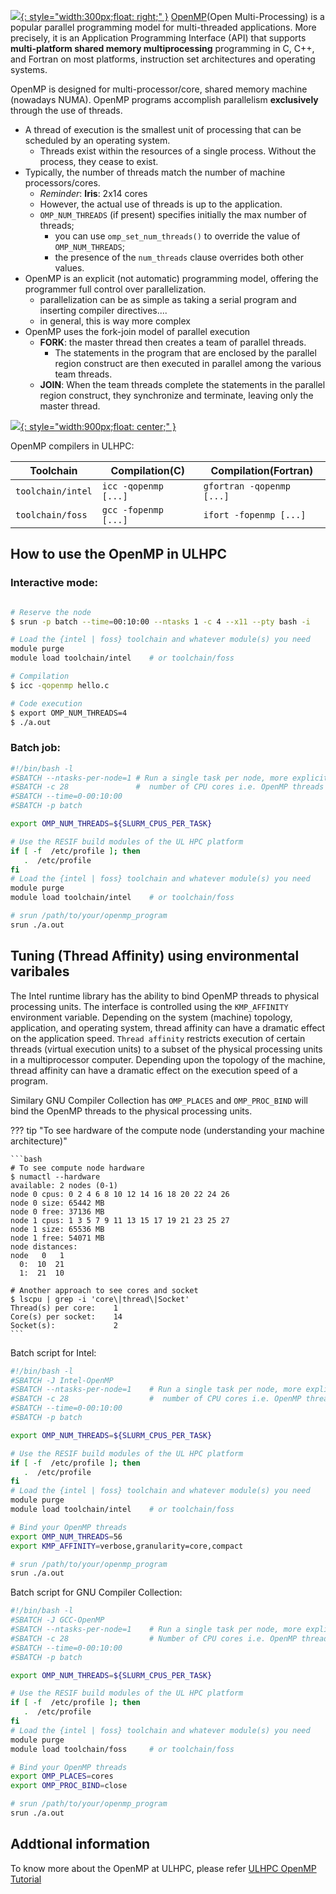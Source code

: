 [![](https://www.openmp.org/wp-content/uploads/openmp-enabling-hpc-since-1997.png){: style="width:300px;float: right;" }](https://www.openmp.org/)
[OpenMP](https://www.openmp.org/)(Open Multi-Processing) is a popular parallel
programming model for multi-threaded applications. More precisely, it is an
Application Programming Interface (API) that supports **multi-platform shared
memory multiprocessing** programming in C, C++, and Fortran on most platforms,
instruction set architectures and operating systems.

OpenMP is designed for multi-processor/core, shared memory machine (nowadays NUMA).
OpenMP programs accomplish parallelism **exclusively** through the use of threads.

* A thread of execution is the smallest unit of processing that can be scheduled by an operating system.
    - Threads exist within the resources of a single process. Without the process, they cease to exist.
* Typically, the number of threads match the number of machine processors/cores.
    - _Reminder_: **Iris**: 2x14 cores
    - However, the actual use of threads is up to the application.
    - `OMP_NUM_THREADS` (if present) specifies initially the max number of threads;
        - you can use `omp_set_num_threads()` to override the value of `OMP_NUM_THREADS`;
        - the presence of the `num_threads` clause overrides both other values.
* OpenMP is an explicit (not automatic) programming model, offering the
  programmer full control over parallelization.  
    - parallelization can be as simple as taking a serial program and inserting compiler directives....
    - in general, this is way more complex
* OpenMP uses the fork-join model of parallel execution
    - **FORK**: the master thread then creates a team of parallel threads.
        - The statements in the program that are enclosed by the parallel region
          construct are then executed in parallel among the various team threads.
    - **JOIN**: When the team threads complete the statements in the parallel region construct,
      they synchronize and terminate, leaving only the master thread.

[![](https://upload.wikimedia.org/wikipedia/commons/f/f1/Fork_join.svg){: style="width:900px;float: center;" }](url)



OpenMP compilers in ULHPC:

|Toolchain|Compilation(C)|Compilation(Fortran)|
| - | - | - |
|`toolchain/intel`|`icc -qopenmp [...]`|`gfortran -qopenmp [...]`|
|`toolchain/foss`|`gcc -fopenmp [...]`|`ifort -fopenmp [...]`|

## How to use the OpenMP in ULHPC
### Interactive mode:
```bash

# Reserve the node
$ srun -p batch --time=00:10:00 --ntasks 1 -c 4 --x11 --pty bash -i

# Load the {intel | foss} toolchain and whatever module(s) you need
module purge
module load toolchain/intel    # or toolchain/foss

# Compilation
$ icc -qopenmp hello.c

# Code execution
$ export OMP_NUM_THREADS=4
$ ./a.out
```

### Batch job:
```bash
#!/bin/bash -l
#SBATCH --ntasks-per-node=1 # Run a single task per node, more explicit than '-n 1'
#SBATCH -c 28               #  number of CPU cores i.e. OpenMP threads per task
#SBATCH --time=0-00:10:00
#SBATCH -p batch

export OMP_NUM_THREADS=${SLURM_CPUS_PER_TASK}

# Use the RESIF build modules of the UL HPC platform
if [ -f  /etc/profile ]; then
   .  /etc/profile
fi
# Load the {intel | foss} toolchain and whatever module(s) you need
module purge
module load toolchain/intel    # or toolchain/foss

# srun /path/to/your/openmp_program
srun ./a.out
```

## Tuning (Thread Affinity) using environmental varibales

The Intel runtime library has the ability to bind OpenMP threads to physical processing units.
The interface is controlled using the `KMP_AFFINITY`
environment variable. Depending on the system (machine) topology, application, and operating system, thread affinity can have a dramatic effect on the application speed.
`Thread affinity`
restricts execution of certain threads (virtual execution units) to a subset of the physical processing units in a multiprocessor computer. Depending upon the topology of the machine, thread affinity can have a dramatic effect on the execution speed of a program.

Similary GNU Compiler Collection has `OMP_PLACES` and `OMP_PROC_BIND` will bind the OpenMP threads to the physical processing units. 


??? tip "To see hardware of the compute node (understanding your machine architecture)"

    ```bash
    # To see compute node hardware
    $ numactl --hardware
    available: 2 nodes (0-1)
    node 0 cpus: 0 2 4 6 8 10 12 14 16 18 20 22 24 26
    node 0 size: 65442 MB
    node 0 free: 37136 MB
    node 1 cpus: 1 3 5 7 9 11 13 15 17 19 21 23 25 27
    node 1 size: 65536 MB
    node 1 free: 54071 MB
    node distances:
    node   0   1
      0:  10  21
      1:  21  10

    # Another approach to see cores and socket
    $ lscpu | grep -i 'core\|thread\|Socket'
    Thread(s) per core:    1
    Core(s) per socket:    14
    Socket(s):             2
    ```

Batch script for Intel:
```bash
#!/bin/bash -l
#SBATCH -J Intel-OpenMP
#SBATCH --ntasks-per-node=1    # Run a single task per node, more explicit than '-n 1'
#SBATCH -c 28                  #  number of CPU cores i.e. OpenMP threads per task
#SBATCH --time=0-00:10:00
#SBATCH -p batch

export OMP_NUM_THREADS=${SLURM_CPUS_PER_TASK}

# Use the RESIF build modules of the UL HPC platform
if [ -f  /etc/profile ]; then
   .  /etc/profile
fi
# Load the {intel | foss} toolchain and whatever module(s) you need
module purge
module load toolchain/intel    # or toolchain/foss

# Bind your OpenMP threads
export OMP_NUM_THREADS=56
export KMP_AFFINITY=verbose,granularity=core,compact

# srun /path/to/your/openmp_program
srun ./a.out
```

Batch script for GNU Compiler Collection:
```bash
#!/bin/bash -l
#SBATCH -J GCC-OpenMP
#SBATCH --ntasks-per-node=1    # Run a single task per node, more explicit than '-n 1'
#SBATCH -c 28                  # Number of CPU cores i.e. OpenMP threads per task
#SBATCH --time=0-00:10:00
#SBATCH -p batch

export OMP_NUM_THREADS=${SLURM_CPUS_PER_TASK}

# Use the RESIF build modules of the UL HPC platform
if [ -f  /etc/profile ]; then
   .  /etc/profile
fi
# Load the {intel | foss} toolchain and whatever module(s) you need
module purge
module load toolchain/foss     # or toolchain/foss

# Bind your OpenMP threads
export OMP_PLACES=cores 
export OMP_PROC_BIND=close

# srun /path/to/your/openmp_program
srun ./a.out
```

## Addtional information
To know more about the OpenMP at ULHPC, please
refer [ULHPC OpenMP Tutorial](https://ulhpc-tutorials.readthedocs.io/en/latest/parallel/basics/#parallel-openmp-jobs)

